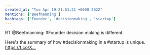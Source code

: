 ```yaml
---
created_at: "Tue Apr 19 21:51:21 +0000 2022"
mentions: ['Beefmanning']
hashtags: ['Founder', 'decisionmaking', 'startup']
---
```


RT @Beefmanning: #Founder decision making is different. 

Here's the summary of how #decisionmaking in a #startup is unique. https://t.co/X…